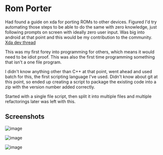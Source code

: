 # Rom Porter

Had found a guide on xda for porting ROMs to other devices. Figured I'd try automating those steps to be able to do the same with zero knowledge, just following prompts on screen with ideally zero user input. Was big into android at that point and this would be my contribution to the community. [Xda dev thread](https://forum.xda-developers.com/t/tool-rom-porter.2276871/)

This was my first forey into programming for others, which means it would need to be idiot proof. This was also the first time programming something that isn't a one file program. 

I didn't know anything other than C++ at that point, went ahead and used batch for this, the first scripting language I've used. Didn't know about git at this point, so ended up creating a script to package the existing code into a zip with the version number added correctly.

Started with a single file script, then split it into multiple files and multiple refactorings later was left with this.

## Screenshots

![image](https://user-images.githubusercontent.com/9362269/120055925-b87f4100-c056-11eb-9a2f-df7c3e721532.png)

![image](https://user-images.githubusercontent.com/9362269/120055942-d5b40f80-c056-11eb-91f5-1041ca464e98.png)

![image](https://user-images.githubusercontent.com/9362269/120055964-f4b2a180-c056-11eb-96cb-f03b4635a8bb.png)

